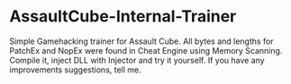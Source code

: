 # AssaultCube-Internal-Trainer
Simple Gamehacking trainer for Assault Cube. All bytes and lengths for PatchEx and NopEx were found in Cheat Engine using Memory Scanning. Compile it, inject DLL with Injector and try it yourself. If you have any improvements suggestions, tell me. 
